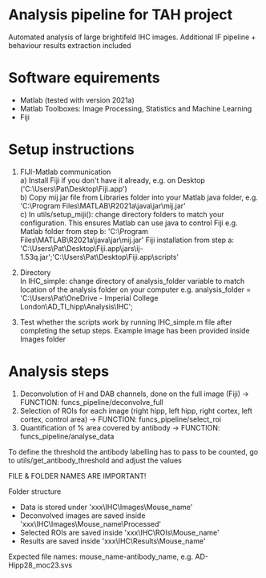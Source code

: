 # Analysis pipeline for TAH project
Automated analysis of large brightifeld IHC images. Additional IF pipeline + behaviour results extraction included

# Software equirements
* Matlab (tested with version 2021a)
* Matlab Toolboxes: Image Processing, Statistics and Machine Learning
* Fiji

# Setup instructions
1) FIJI-Matlab communication  
a) Install Fiji if you don't have it already, e.g. on Desktop ('C:\Users\Pat\Desktop\Fiji.app')  
b) Copy mij.jar file from Libraries folder into your Matlab java folder, e.g. 'C:\Program Files\MATLAB\R2021a\java\jar\mij.jar'  
c) In utils/setup_miji(): change directory folders to match your configuration. This ensures Matlab can use java to control Fiji
   e.g. Matlab folder from step b: 'C:\Program Files\MATLAB\R2021a\java\jar\mij.jar'
   Fiji installation from step a: 'C:\Users\Pat\Desktop\Fiji.app\jars\ij-1.53q.jar';'C:\Users\Pat\Desktop\Fiji.app\scripts'  

2) Directory  
In IHC_simple: change directory of analysis_folder variable to match location of the analysis folder on your computer
  e.g. analysis_folder = 'C:\Users\Pat\OneDrive - Imperial College London\AD_TI_hipp\Analysis\IHC';

3) Test whether the scripts work by running IHC_simple.m file after completing the setup steps. Example image has been provided inside Images folder


# Analysis steps
1) Deconvolution of H and DAB channels, done on the full image (Fiji) -> FUNCTION: funcs_pipeline/deconvolve_full
2) Selection of ROIs for each image (right hipp, left hipp, right cortex, left cortex, control area) -> FUNCTION: funcs_pipeline/select_roi
3) Quantification of % area covered by antibody -> FUNCTION: funcs_pipeline/analyse_data


To define the threshold the antibody labelling has to pass to be counted, go to utils/get_antibody_threshold and adjust the values


FILE & FOLDER NAMES ARE IMPORTANT!

Folder structure
* Data is stored under 'xxx\IHC\Images\Mouse_name'
* Deconvolved images are saved inside 'xxx\IHC\Images\Mouse_name\Processed'
* Selected ROIs are saved inside 'xxx\IHC\ROIs\Mouse_name'
* Results are saved inside 'xxx\IHC\Results\Mouse_name'

Expected file names: mouse_name-antibody_name, e.g. AD-Hipp28_moc23.svs
